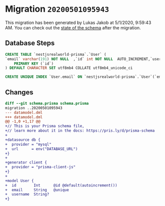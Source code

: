 # Migration `20200501095943`

This migration has been generated by Lukas Jakob at 5/1/2020, 9:59:43 AM.
You can check out the [state of the schema](./schema.prisma) after the migration.

## Database Steps

```sql
CREATE TABLE `nestjsrealworld-prisma`.`User` (
`email` varchar(191) NOT NULL  ,`id` int NOT NULL  AUTO_INCREMENT,`username` varchar(191)   ,
    PRIMARY KEY (`id`)
) DEFAULT CHARACTER SET utf8mb4 COLLATE utf8mb4_unicode_ci

CREATE UNIQUE INDEX `User.email` ON `nestjsrealworld-prisma`.`User`(`email`)
```

## Changes

```diff
diff --git schema.prisma schema.prisma
migration ..20200501095943
--- datamodel.dml
+++ datamodel.dml
@@ -1,0 +1,17 @@
+// This is your Prisma schema file,
+// learn more about it in the docs: https://pris.ly/d/prisma-schema
+
+datasource db {
+  provider = "mysql"
+  url      = env("DATABASE_URL")
+}
+
+generator client {
+  provider = "prisma-client-js"
+}
+
+model User {
+  id        Int      @id @default(autoincrement())
+  email     String   @unique
+  username  String?
+}
```


